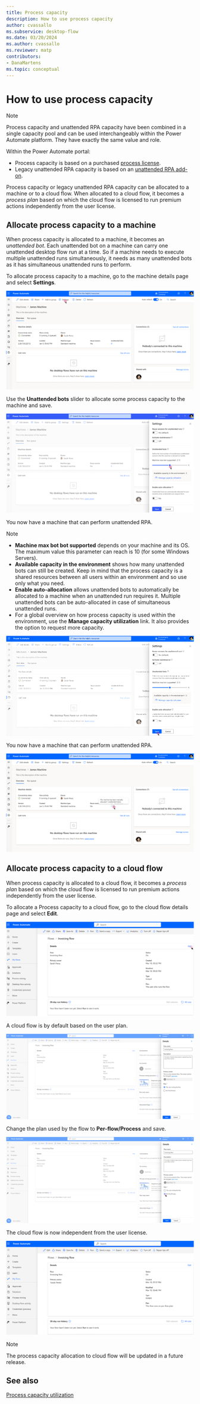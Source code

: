 ```yaml
---
title: Process capacity
description: How to use process capacity
author: cvassallo
ms.subservice: desktop-flow
ms.date: 03/20/2024
ms.author: cvassallo
ms.reviewer: matp
contributors:
- DanaMartens
ms.topic: conceptual
---
```


# How to use process capacity

> [!NOTE]
>
> Process capacity and unattended RPA capacity have been combined in a single capacity pool and can be used interchangeably within the Power Automate platform. They have exactly the same value and role.

Within the Power Automate portal:

- Process capacity is based on a purchased [process license](/power-platform/admin/power-automate-licensing/types).
- Legacy unattended RPA capacity is based on an [unattended RPA add-on](/power-platform/admin/power-automate-licensing/add-ons#unattended-rpa-add-on).

Process capacity or legacy unattended RPA capacity can be allocated to a machine or to a cloud flow. When allocated to a cloud flow, it becomes a *process plan* based on which the cloud flow is licensed to run premium actions independently from the user license.

## Allocate process capacity to a machine

When process capacity is allocated to a machine, it becomes an *unattended bot*. Each unattended bot on a machine can carry one unattended desktop flow run at a time. So if a machine needs to execute multiple unattended runs simultaneously, it needs as many unattended bots as it has simultaneous unattended runs to perform.

To allocate process capacity to a machine, go to the machine details page and select **Settings**.

![Machine page - No unattended bot](media/capacity-utilization/machine-page-0-bot.png)

Use the **Unattended bots** slider to allocate some process capacity to the machine and save.

![Machine page - Settings - One unattended bot](media/capacity-utilization/machine-page-setting-1-bot-2.png)

You now have a machine that can perform unattended RPA.

> [!NOTE]
>
> - **Machine max bot bot supported** depends on your machine and its OS. The maximum value this parameter can reach is 10 (for some Windows Servers).
> - **Available capacity in the environment** shows how many unattended bots can still be created. Keep in mind that the process capacity is a shared resources between all users within an environment and so use only what you need.
> - **Enable auto-allocation** allows unattended bots to automatically be allocated to a machine when an unattended run requires it. Multiple unattended bots can be auto-allocated in case of simultaneous unattended runs.
> - For a global overview on how process capacity is used within the environment, use the **Manage capacity utilization** link. It also provides the option to request more capacity.

![Machine page - Settings - One unattended bot](media/capacity-utilization/machine-page-setting-1-bot.png)

You now have a machine that can perform unattended RPA.

![Machine page - One unattended bot](media/capacity-utilization/machine-page-1-bot.png)

## Allocate process capacity to a cloud flow

When process capacity is allocated to a cloud flow, it becomes a *process plan* based on which the cloud flow is licensed to run premium actions independently from the user license.

To allocate a Process capacity to a cloud flow, go to the cloud flow details page and select **Edit**.

![Cloud flow page - User plan](media/capacity-utilization/cloud-flow-user-plan.png)

A cloud flow is by default based on the user plan.

![Cloud flow page - Settings - User plan](media/capacity-utilization/cloud-flow-setting-user-plan.png)

Change the plan used by the flow to **Per-flow/Process** and save.

![Cloud flow page - Settings - Process plan](media/capacity-utilization/cloud-flow-setting-flow-plan.png)

The cloud flow is now independent from the user license.

![Cloud flow page - Process plan](media/capacity-utilization/cloud-flow-flow-plan.png)

> [!NOTE]
>
> The process capacity allocation to cloud flow will be updated in a future release.

## See also

[Process capacity utilization](capacity-utilization-process.md)
